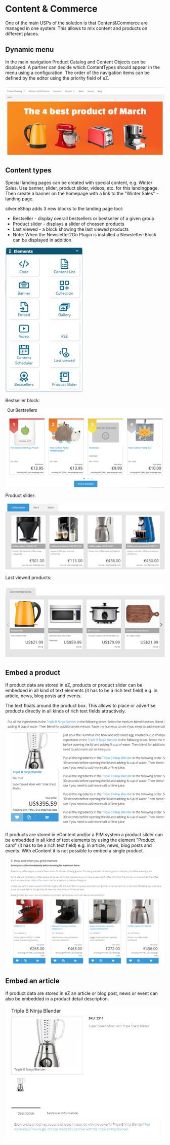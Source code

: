 #  Content & Commerce 

One of the main USPs of the solution is that Content\&Commerce are managed in one system. This allows to mix content and products on different places.

## Dynamic menu

In the main navigation Product Catalog and Content Objects can be displayed. A partner can decide which ContentTypes should appear in the menu using a configuration. The order of the navigation items can be defined by the editor using the priority field of eZ.

![Dynamic menu](img/Dynamic_menu.png)

## Content types

Special landing pages can be created with special content, e.g. Winter Sales. Use banner, slider, product slider, videos, etc. for this landingpage. Then create a banner on the homepage with a link to the "Winter Sales" - landing page. 

silver.eShop adds 3 new blocks to the landing page tool:

- Bestseller - display overall bestsellers or bestseller of a given group
- Product slider - displays a slider of chossen products
- Last viewed - a block showing the last viewed products
- Note: When the Newsletter2Go Plugin is installed a Newsletter-Block can be displayed in addition

![Elements](img/Elements.png)

Bestseller block:

![Bestseller block](img/image2018-4-4_20-19-45.png)

Product slider:

![Product slider](img/Product_slider.png)

Last viewed products:

![Last viewed products](img/Last_viewed_products.png)

## Embed a product

If product data are stored in eZ, products or product slider can be embedded in all kind of text elements (it has to be a rich text field) e.g. in article, news, blog posts and events. 

The text floats around the product box. This allows to place or advertise products directly in all kinds of rich text fields attractively.

![](img/image2018-7-11_19-44-51.png)

If products are stored in eContent and/or a PIM system a product silder can be embedded in all kind of text elements by using the element "Product card" (it has to be a rich text field) e.g. in article, news, blog posts and events. With eContent it is not possible to embed a single product.

![](img/Productslider_inText.png)

## Embed an article

If product data are stored in eZ an article or blog post, news or event can also be embedded in a product detail description.

![](img/embed_article.png)